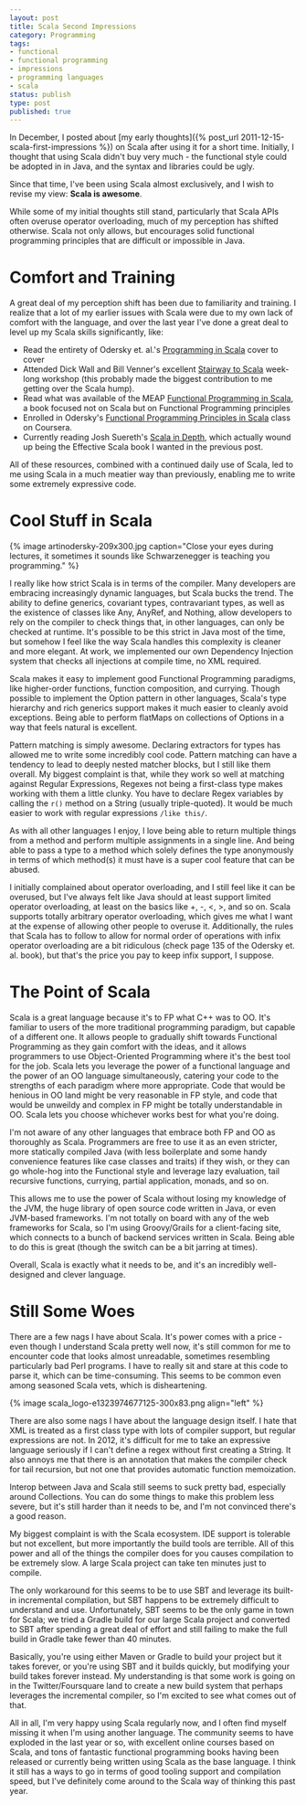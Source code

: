 ```yaml
---
layout: post
title: Scala Second Impressions
category: Programming
tags:
- functional
- functional programming
- impressions
- programming languages
- scala
status: publish
type: post
published: true
---
```

In December, I posted about [my early thoughts]({% post_url 2011-12-15-scala-first-impressions %}) on Scala after using it for a short time.  Initially, I thought that using Scala didn't buy very much - the functional style could be adopted in in Java, and the syntax and libraries could be ugly.

Since that time, I've been using Scala almost exclusively, and I wish to revise my view: **Scala is awesome**.

While some of my initial thoughts still stand, particularly that Scala APIs often overuse operator overloading, much of my perception has shifted otherwise.  Scala not only allows, but encourages solid functional programming principles that are difficult or impossible in Java.

# Comfort and Training

A great deal of my perception shift has been due to familiarity and training.  I realize that a lot of my earlier issues with Scala were due to my own lack of comfort with the language, and over the last year I've done a great deal to level up my Scala skills significantly, like:

 * Read the entirety of Odersky et. al.'s [Programming in Scala](http://www.artima.com/shop/programming_in_scala_2ed) cover to cover
 * Attended Dick Wall and Bill Venner's excellent [Stairway to Scala](http://www.artima.com/shop/stairway_to_scala) week-long workshop (this probably made the biggest contribution to me getting over the Scala hump).
 * Read what was available of the MEAP [Functional Programming in Scala](http://www.manning.com/bjarnason/), a book focused not on Scala but on Functional Programming principles
 * Enrolled in Odersky's [Functional Programming Principles in Scala](https://www.coursera.org/course/progfun) class on Coursera.
 * Currently reading Josh Suereth's [Scala in Depth](http://www.manning.com/suereth/), which actually wound up being the Effective Scala book I wanted in the previous post.

All of these resources, combined with a continued daily use of Scala, led to me using Scala in a much meatier way than previously, enabling me to write some extremely expressive code.

# Cool Stuff in Scala

{% image artinodersky-209x300.jpg caption="Close your eyes during lectures, it sometimes it sounds like Schwarzenegger is teaching you programming." %}

I really like how strict Scala is in terms of the compiler.  Many developers are embracing increasingly dynamic languages, but Scala bucks the trend.  The ability to define generics, covariant types, contravariant types, as well as the existence of classes like Any, AnyRef, and Nothing, allow developers to rely on the compiler to check things that, in other languages, can only be checked at runtime.  It's possible to be this strict in Java most of the time, but somehow I feel like the way Scala handles this complexity is cleaner and more elegant.  At work, we implemented our own Dependency Injection system that checks all injections at compile time, no XML required.

Scala makes it easy to implement good Functional Programming paradigms, like higher-order functions, function composition, and currying.  Though possible to implement the Option pattern in other languages, Scala's type hierarchy and rich generics support makes it much easier to cleanly avoid exceptions.  Being able to perform flatMaps on collections of Options in a way that feels natural is excellent.

Pattern matching is simply awesome.  Declaring extractors for types has allowed me to write some incredibly cool code.  Pattern matching can have a tendency to lead to deeply nested matcher blocks, but I still like them overall.  My biggest complaint is that, while they work so well at matching against Regular Expressions, Regexes not being a first-class type makes working with them a little clunky.  You have to declare Regex variables by calling the `r()` method on a String (usually triple-quoted).  It would be much easier to work with regular expressions `/like this/`.

As with all other languages I enjoy, I love being able to return multiple things from a method and perform multiple assignments in a single line.  And being able to pass a type to a method which solely defines the type anonymously in terms of which method(s) it must have is a super cool feature that can be abused.

I initially complained about operator overloading, and I still feel like it can be overused, but I've always felt like Java should at least support limited operator overloading, at least on the basics like +, -, <, >, and so on.  Scala supports totally arbitrary operator overloading, which gives me what I want at the expense of allowing other people to overuse it.  Additionally, the rules that Scala has to follow to allow for normal order of operations with infix operator overloading are a bit ridiculous (check page 135 of the Odersky et. al. book), but that's the price you pay to keep infix support, I suppose.

# The Point of Scala

Scala is a great language because it's to FP what C++ was to OO.  It's familiar to users of the more traditional programming paradigm, but capable of a different one.  It allows people to gradually shift towards Functional Programming as they gain comfort with the ideas, and it allows programmers to use Object-Oriented Programming where it's the best tool for the job.  Scala lets you leverage the power of a functional language and the power of an OO language simultaneously, catering your code to the strengths of each paradigm where more appropriate.  Code that would be henious in OO land might be very reasonable in FP style, and code that would be unweildy and complex in FP might be totally understandable in OO.  Scala lets you choose whichever works best for what you're doing.

I'm not aware of any other languages that embrace both FP and OO as thoroughly as Scala.  Programmers are free to use it as an even stricter, more statically compiled Java (with less boilerplate and some handy convenience features like case classes and traits) if they wish, or they can go whole-hog into the Functional style and leverage lazy evaluation, tail recursive functions, currying, partial application, monads, and so on.

This allows me to use the power of Scala without losing my knowledge of the JVM, the huge library of open source code written in Java, or even JVM-based frameworks.  I'm not totally on board with any of the web frameworks for Scala, so I'm using Groovy/Grails for a client-facing site, which connects to a bunch of backend services written in Scala.  Being able to do this is great (though the switch can be a bit jarring at times).

Overall, Scala is exactly what it needs to be, and it's an incredibly well-designed and clever language.

# Still Some Woes

There are a few nags I have about Scala.  It's power comes with a price - even though I understand Scala pretty well now, it's still common for me to encounter code that looks almost unreadable, sometimes resembling particularly bad Perl programs.  I have to really sit and stare at this code to parse it, which can be time-consuming.  This seems to be common even among seasoned Scala vets, which is disheartening.

{% image scala_logo-e1323974677125-300x83.png align="left" %}

There are also some nags I have about the language design itself.  I hate that XML is treated as a first class type with lots of compiler support, but regular expressions are not.  In 2012, it's difficult for me to take an expressive language seriously if I can't define a regex without first creating a String.  It also annoys me that there is an annotation that makes the compiler check for tail recursion, but not one that provides automatic function memoization.

Interop between Java and Scala still seems to suck pretty bad, especially around Collections.  You can do some things to make this problem less severe, but it's still harder than it needs to be, and I'm not convinced there's a good reason.

My biggest complaint is with the Scala ecosystem.  IDE support is tolerable but not excellent, but more importantly the build tools are terrible.  All of this power and all of the things the compiler does for you causes compilation to be extremely slow.  A large Scala project can take ten minutes just to compile.  

The only workaround for this seems to be to use SBT and leverage its built-in incremental compilation, but SBT happens to be extremely difficult to understand and use.  Unfortunately, SBT seems to be the only game in town for Scala; we tried a Gradle build for our large Scala project and converted to SBT after spending a great deal of effort and still failing to make the full build in Gradle take fewer than 40 minutes.  

Basically, you're using either Maven or Gradle to build your project but it takes forever, or you're using SBT and it builds quickly, but modifying your build takes forever instead.  My understanding is that some work is going on in the Twitter/Foursquare land to create a new build system that perhaps leverages the incremental compiler, so I'm excited to see what comes out of that.

All in all, I'm very happy using Scala regularly now, and I often find myself missing it when I'm using another language.  The community seems to have exploded in the last year or so, with excellent online courses based on Scala, and tons of fantastic functional programming books having been released or currently being written using Scala as the base language.  I think it still has a ways to go in terms of good tooling support and compilation speed, but I've definitely come around to the Scala way of thinking this past year.

